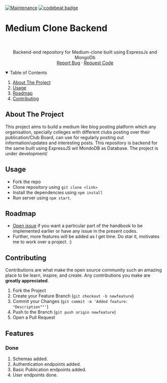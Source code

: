 [![Maintenance](https://img.shields.io/badge/Maintained%3F-yes-green.svg)](https://GitHub.com/Naereen/StrapDown.js/graphs/commit-activity)  <a href="https://codebeat.co/projects/github-com-pulkit1joshi-medfrontend-main"><img alt="codebeat badge" src="https://codebeat.co/badges/2006c5a6-d7a2-44e7-b800-ecc9ecc1f8cd" /></a>

# Medium Clone Backend
<br />

<p align="center">
  <a href="https://github.com/pulkit1joshi/medfrontend">
  </a>


  <p align="center">
    Backend-end repository for Medium-clone built using ExpressJs and MongoDb 
    <br />
    <a href="https://github.com/pulkit1joshi/MedBackend/issues">Report Bug</a>
    ·
    <a href="https://github.com/pulkit1joshi/MedBackend/issues">Request Code</a>
  </p>
</p>



<!-- TABLE OF CONTENTS -->
<details open="open">
  <summary>Table of Contents</summary>
  <ol>
    <li>
      <a href="#about-the-project">About The Project</a>
    </li>
    <li><a href="#usage">Usage</a></li>
    <li><a href="#roadmap">Roadmap</a></li>
    <li><a href="#contributing">Contributing</a></li>
  </ol>
</details>



<!-- ABOUT THE PROJECT -->
## About The Project

This project aims to build a medium like blog posting platform which any organisation, specially colleges with different clubs posting over their publication/Club Board, can use for regularly posting out information/updates and interesting posts. This repository is backend for the same built using ExpressJS wit MondoDB as Database. The project is under development/<!-- USAGE EXAMPLES -->
## Usage

- Fork the repo
- Clone repository using ```git clone <link>```
- Install the dependencies using ```npm install```
- Run server using ```npm start```.

<!-- ROADMAP -->
## Roadmap

- [Open issue](https://github.com/pulkit1joshi/MedBackend/issues) if you want a particular part of the handbook to be implemented earlier or have any issue in the present codes.
- Further, more features will be added as I get time. Do star it, motivates me to work over a project. :)



<!-- CONTRIBUTING -->
## Contributing

Contributions are what make the open source community such an amazing place to be learn, inspire, and create. Any contributions you make are **greatly appreciated**.

1. Fork the Project
2. Create your Feature Branch (`git checkout -b newfeature`)
3. Commit your Changes (`git commit -m 'Added feature: "Description""'`)
4. Push to the Branch (`git push origin newfeature`)
5. Open a Pull Request


## Features
### Done
1. Schemas added.
2. Authentication endpoints added.
3. Basic Publication endpoints added.
4. User endpoints done.


